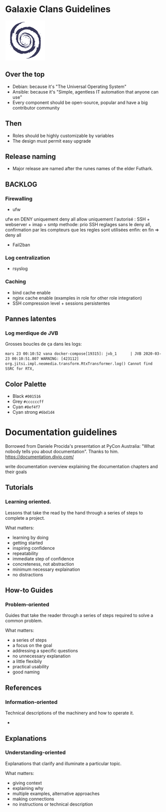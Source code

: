 # Galaxie Clans Guidelines

![galaxie](images/logo_galaxie.png)

## Over the top

* Debian: because it's "The Universal Operating System"
* Ansible: because it's "Simple, agentless IT automation that anyone can use"
* Every component should be open-source, popular and have a big contributor community

## Then

* Roles should be highly customizable by variables
* The design must permit easy upgrade

## Release naming

* Major release are named after the runes names of the elder Futhark.

## BACKLOG

### Firewalling

* ufw

ufw en DENY uniquement
deny all
allow uniquement l'autorisé : SSH + webserver + imap + smtp
methode:
  prio SSH
  reglages sans le deny all, confirmation par les compteurs que les regles sont utilisées
  enfin: en fin => deny all

* Fail2ban

### Log centralization
* rsyslog

### Caching

* bind cache enable
* nginx cache enable (examples in role for other role integration)
* SSH compression level + sessions persistentes

## Pannes latentes
### Log merdique de JVB

Grosses boucles de ça dans les logs:
```
mars 23 00:10:52 vana docker-compose[19315]: jvb_1      | JVB 2020-03-23 00:10:51.807 WARNING: [423112] org.jitsi.impl.neomedia.transform.RtxTransformer.log() Cannot find SSRC for RTX,
```


## Color Palette

* Black `#001516`
* Grey `#ccccccff`
* Cyan `#8ef4f7`
* Cyan strong `#6bd1d4`



# Documentation guidelines

Borrowed from Daniele Procida's presentation at PyCon Australia: "What nobody tells you about documentation". Thanks to him. https://documentation.divio.com/

write documentation overview explaining the documentation chapters and their goals

## Tutorials
### Learning oriented.

Lessons that take the read by the hand through a series of steps to complete a project.

What matters:

* learning by doing
* getting started
* inspiring confidence
* repeatability
* immediate step of confidence
* concreteness, not abstraction
* minimum necessary explaination
* no distractions

## How-to Guides
### Problem-oriented

Guides that take the reader through a series of steps required to solve a common problem.

What matters:

* a series of steps
* a focus on the goal
* addressing a specific questions
* no unnecessary explanation
* a little flexibily
* practical usability
* good naming

## References
### Information-oriented

Technical descriptions of the machinery and how to operate it.

* 

## Explanations
### Understanding-oriented

Explanations that clarify and illuminate a particular topic.

What matters:

* giving context
* explaining why
* multiple examples, alternative approaches
* making connections
* no instructions or technical description
